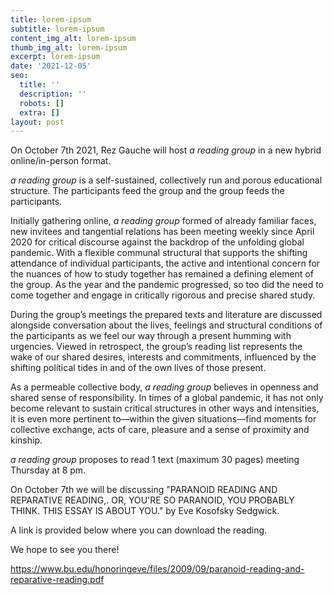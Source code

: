 ```yaml
---
title: lorem-ipsum
subtitle: lorem-ipsum
content_img_alt: lorem-ipsum
thumb_img_alt: lorem-ipsum
excerpt: lorem-ipsum
date: '2021-12-05'
seo:
  title: ''
  description: ''
  robots: []
  extra: []
layout: post
---
```

On October 7th 2021, Rez Gauche will host *a reading group* in a new hybrid online/in-person format.

*a reading group* is a self-sustained, collectively run and porous educational structure. The participants feed the group and the group feeds the participants.

Initially gathering online, *a reading group* formed of already familiar faces, new invitees and tangential relations has been meeting weekly since April 2020 for critical discourse against the backdrop of the unfolding global pandemic. With a flexible communal structural that supports the shifting attendance of individual participants, the active and intentional concern for the nuances of how to study together has remained a defining element of the group. As the year and the pandemic progressed, so too did the need to come together and engage in critically rigorous and precise shared study.

During the group’s meetings the prepared texts and literature are discussed alongside conversation about the lives, feelings and structural conditions of the participants as we feel our way through a present humming with urgencies. Viewed in retrospect, the group’s reading list represents the wake of our shared desires, interests and commitments, influenced by the shifting political tides in and of the own lives of those present.

As a permeable collective body, *a reading group* believes in openness and shared sense of responsibility. In times of a global pandemic, it has not only become relevant to sustain critical structures in other ways and intensities, it is even more pertinent to—within the given situations—find moments for collective exchange, acts of care, pleasure and a sense of proximity and kinship.

*a reading group* proposes to read 1 text (maximum 30 pages) meeting Thursday at 8 pm.

On October 7th we will be discussing "PARANOID READING AND REPARATIVE READING,. OR, YOU'RE SO PARANOID, YOU PROBABLY THINK. THIS ESSAY IS ABOUT YOU." by Eve Kosofsky Sedgwick.

A link is provided below where you can download the reading.

We hope to see you there!

https://www.bu.edu/honoringeve/files/2009/09/paranoid-reading-and-reparative-reading.pdf
